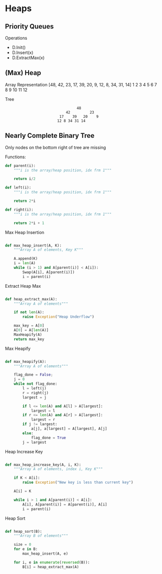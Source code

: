 # Heaps

## Priority Queues

Operations
 + D.Init()
 + D.Insert(x)
 + D.ExtractMax(x)

## (Max) Heap

Array Representation
	[48, 42, 23, 17, 39, 20, 9, 12, 8, 34, 31, 14]
	  1   2   3   4   5   6  7   8  9  10  11  12

Tree
```
                                 48
                            42         23
                         17    39   20    9
                        12 8 34 31 14 
```
## Nearly Complete Binary Tree

Only nodes on the bottom right of tree are missing

Functions:
```python
def parent(i):
	"""i is the array/heap position, idx frm 1"""

	return i/2

def left(i):
	"""i is the array/heap position, idx frm 1"""

	return 2*i

def right(i):
	"""i is the array/heap position, idx frm 1"""

	return 2*i + 1
```


Max Heap Insertion
```python

def max_heap_insert(A, K):
	"""Array A of elements, Key K"""

	A.append(K)
	i = len(A)
	while (i > 1) and A[parent(i)] < A[i]):
		Swap(A[i], A[parent(i)])
		i = parent(i)

```

Extract Heap Max
```python

def heap_extract_max(A):
	"""Array A of elements"""

	if not len(A):
		raise Exception("Heap Underflow")

	max_key = A[0]
	A[0] = A[len(A)]
	MaxHeapify(A)
	return max_key
```

Max Heapify
```python

def max_heapify(A):
	"""Array A of elements"""

	flag_done = False;
	j = 0
	while not flag_done:
		l = left(j)
		r = right(j)
		largest = j

		if l <= len(A) and A[l] > A[largest]:
			largest = l
		if r <= len(A) and A[r] > A[largest]:
			largest = r
		if j != largest:
			a[j], a[largest] = A[largest], A[j]
		else:
			flag_done = True
		j = largest

```


Heap Increase Key
```python

def max_heap_increase_key(A, i, K):
	"""Array A of elements, index i, Key K"""

	if K < A[i]:
		raise Exception("New key is less than current key")

	A[i] = K

	while i > 1 and A[parent(i)] < A[i]:
		A[i], A[parent(i)] = A[parent(i)], A[i]
		i = parent(i)

```

Heap Sort
```python

def heap_sort(B):
	"""Array B of elements"""

	size = 0
	for e in B:
		max_heap_insert(A, e)

	for i, e in enumerate(reversed(B)):
		B[i] = heap_extract_max(A)

```
